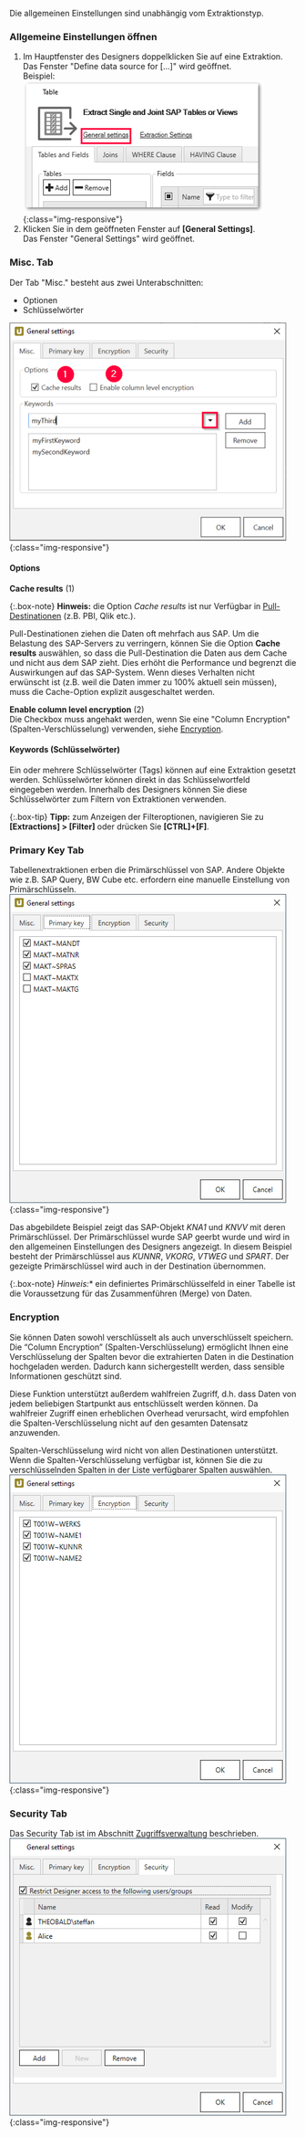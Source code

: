 Die allgemeinen Einstellungen sind unabhängig vom Extraktionstyp.


### Allgemeine Einstellungen öffnen
1. Im Hauptfenster des Designers doppelklicken Sie auf eine Extraktion.<br>
Das Fenster "Define data source for [...]" wird geöffnet.<br>
Beispiel:
![General-Settings](/img/content/General-Settings_designer.png){:class="img-responsive"}
2. Klicken Sie in dem geöffneten Fenster auf **[General Settings]**.<br>
Das Fenster "General Settings" wird geöffnet.


### Misc. Tab

Der Tab "Misc." besteht aus zwei Unterabschnitten:
- Optionen
- Schlüsselwörter

![General-Settings](/img/content/General-Settings.png){:class="img-responsive"}


#### Options

**Cache results** (1)

{:.box-note}
**Hinweis:** die Option *Cache results* ist nur Verfügbar in [Pull-Destinationen](../destinationen#pull--und-push-destinationen) (z.B. PBI, Qlik etc.).

Pull-Destinationen ziehen die Daten oft mehrfach aus SAP. Um die Belastung des SAP-Servers zu verringern, können Sie die Option **Cache results** auswählen,
so dass die Pull-Destination die Daten aus dem Cache und nicht aus dem SAP zieht.
Dies erhöht die Performance und begrenzt die Auswirkungen auf das SAP-System.
Wenn dieses Verhalten nicht erwünscht ist (z.B. weil die Daten immer zu 100% aktuell sein müssen), muss die Cache-Option explizit ausgeschaltet werden.
 
**Enable column level encryption** (2)<br>
Die Checkbox muss angehakt werden, wenn Sie eine "Column Encryption" (Spalten-Verschlüsselung) verwenden, siehe [Encryption](#encryption).

#### Keywords (Schlüsselwörter)

Ein oder mehrere Schlüsselwörter (Tags) können auf eine Extraktion gesetzt werden. 
Schlüsselwörter können direkt in das Schlüsselwortfeld eingegeben werden.
Innerhalb des Designers können Sie diese Schlüsselwörter zum Filtern von Extraktionen verwenden. 

{:.box-tip}
**Tipp:** zum Anzeigen der Filteroptionen, navigieren Sie zu **[Extractions] > [Filter]** oder drücken Sie **[CTRL]+[F]**.


### Primary Key Tab
Tabellenextraktionen erben die Primärschlüssel von SAP. Andere Objekte wie z.B. SAP Query, BW Cube etc. erfordern eine manuelle Einstellung von Primärschlüsseln. 
![General-Settings-Primary-Key](/img/content/XU_table_Primary_key.png){:class="img-responsive"}

Das abgebildete Beispiel zeigt das SAP-Objekt *KNA1* und *KNVV* mit deren Primärschlüssel. Der Primärschlüssel wurde SAP geerbt wurde und wird in den allgemeinen Einstellungen des Designers angezeigt.
In diesem Beispiel besteht der Primärschlüssel aus *KUNNR*, *VKORG*, *VTWEG* und *SPART*. Der gezeigte Primärschlüssel wird auch in der Destination übernommen. 

{:.box-note}
*Hinweis:** ein definiertes Primärschlüsselfeld in einer Tabelle ist die Voraussetzung für das Zusammenführen (Merge) von Daten. 

### Encryption
Sie können Daten sowohl verschlüsselt als auch unverschlüsselt speichern. 
Die “Column Encryption” (Spalten-Verschlüsselung) ermöglicht Ihnen eine Verschlüsselung der Spalten bevor die extrahierten Daten in die Destination hochgeladen werden. 
Dadurch kann sichergestellt werden, dass sensible Informationen geschützt sind.

Diese Funktion unterstützt außerdem wahlfreien Zugriff, d.h. dass Daten von jedem beliebigen Startpunkt aus entschlüsselt werden können. 
Da wahlfreier Zugriff einen erheblichen Overhead verursacht, wird empfohlen die Spalten-Verschlüsselung nicht auf den gesamten Datensatz anzuwenden.

Spalten-Verschlüsselung wird nicht von allen Destinationen unterstützt.
Wenn die Spalten-Verschlüsselung verfügbar ist, können Sie die zu verschlüsselnden Spalten in der Liste verfügbarer Spalten auswählen. <br>
![Column-Encryption](/img/content/xu/xu-column-encryption-01.png){:class="img-responsive"}

### Security Tab

Das Security Tab ist im Abschnitt [Zugriffsverwaltung](../sicherheit/zugriffsverwaltung#zugriffssteuerung-auf-extrakionsebene---extraction-settingsg) beschrieben. 
![Extraction-Settings_](/img/content/XU_Extraction_Security3.png){:class="img-responsive"}
